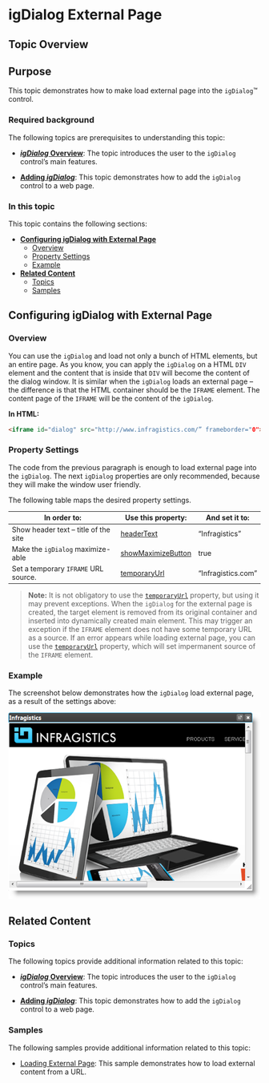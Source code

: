 ﻿<!--
|metadata|
{
    "fileName": "igdialog-external-page",
    "controlName": "igDialog",
    "tags": ["API","How Do I"]
}
|metadata|
-->

# igDialog External Page

## Topic Overview

## Purpose

This topic demonstrates how to make load external page into the `igDialog`™ control.

### Required background

The following topics are prerequisites to understanding this topic:

- [***igDialog* Overview**](igDialog-Overview.html): The topic introduces the user to the `igDialog` control’s main features.

- [**Adding *igDialog***](Adding-igDialog.html): This topic demonstrates how to add the `igDialog` control to a web page.



### In this topic

This topic contains the following sections:

-   [**Configuring igDialog with External Page**](#configuring)
	-   [Overview](#overview)
    -   [Property Settings](#property-settings)
    -   [Example](#example)
-   [**Related Content**](#related-content)
    -   [Topics](#topics)
    -   [Samples](#samples)



## <a id="configuring"></a> Configuring igDialog with External Page

### <a id="overview"></a> Overview

You can use the `igDialog` and load not only a bunch of HTML elements, but an entire page. As you know, you can apply the `igDialog` on a HTML `DIV` element and the content that is inside that `DIV` will become the content of the dialog window. It is similar when the `igDialog` loads an external page – the difference is that the HTML container should be the `IFRAME` element. The content page of the `IFRAME` will be the content of the `igDialog`.

**In HTML:**


```html
<iframe id="dialog" src="http://www.infragistics.com/” frameborder="0"></iframe>
```

### <a id="property-settings"></a> Property Settings

The code from the previous paragraph is enough to load external page into the `igDialog`. The next `igDialog` properties are only recommended, because they will make the window user friendly.

The following table maps the desired property settings.

In order to: | Use this property: | And set it to:
--- | --- | ---
Show header text – title of the site | [headerText](%%jQueryApiUrl%%/ui.igDialog#options:headerText) | “Infragistics”
Make the `igDialog` maximize- able | [showMaximizeButton](%%jQueryApiUrl%%/ui.igDialog#options:showMaximizeButton) | true
Set a temporary `IFRAME` URL source. | [temporaryUrl](%%jQueryApiUrl%%/ui.igDialog#options:temporaryUrl) | “Infragistics.com”



> **Note:** It is not obligatory to use the [`temporaryUrl`](%%jQueryApiUrl%%/ui.igDialog#options:temporaryUrl) property, but using it may prevent exceptions. When the `igDialog` for the external page is created, the target element is removed from its original container and inserted into dynamically created main element. This may trigger an exception if the `IFRAME` element does not have some temporary URL as a source. If an error appears while loading external page, you can use the [`temporaryUrl`](%%jQueryApiUrl%%/ui.igDialog#options:temporaryUrl) property, which will set impermanent source of the `IFRAME` element.

### <a id="example"></a> Example

The screenshot below demonstrates how the `igDialog` load external page, as a result of the settings above:

![](images/04_6_igDialog_ExternalPage_1.png)



## <a id="related-content"></a> Related Content

### <a id="topics"></a> Topics

The following topics provide additional information related to this topic:

- [***igDialog* Overview**](igDialog-Overview.html): The topic introduces the user to the `igDialog` control’s main features.

- [**Adding *igDialog***](Adding-igDialog.html): This topic demonstrates how to add the `igDialog` control to a web page.



### <a id="samples"></a> Samples

The following samples provide additional information related to this topic:

- [Loading External Page](%%SamplesUrl%%/dialog-window/loading-external-page): This sample demonstrates how to load external content from a URL.





 

 


